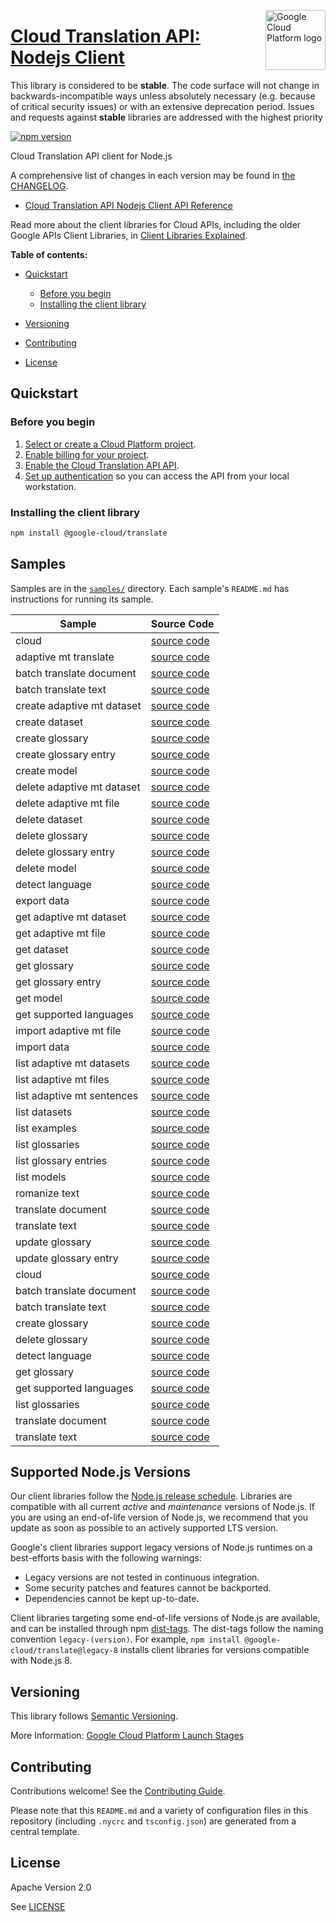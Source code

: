 [//]: # "This README.md file is auto-generated, all changes to this file will be lost."
[//]: # "The comments you see below are used to generate those parts of the template in later states."
<img src="https://avatars2.githubusercontent.com/u/2810941?v=3&s=96" alt="Google Cloud Platform logo" title="Google Cloud Platform" align="right" height="96" width="96"/>

# [Cloud Translation API: Nodejs Client][homepage]

This library is considered to be **stable**. The code surface will not change in backwards-incompatible ways
unless absolutely necessary (e.g. because of critical security issues) or with
an extensive deprecation period. Issues and requests against **stable** libraries
are addressed with the highest priority

[![npm version](https://img.shields.io/npm/v/@google-cloud/translate.svg)](https://www.npmjs.org/package/@google-cloud/translate)

Cloud Translation API client for Node.js

[//]: # "partials.introduction"

A comprehensive list of changes in each version may be found in
[the CHANGELOG][homepage_changelog].

* [Cloud Translation API Nodejs Client API Reference](https://cloud.google.com/nodejs/docs/reference/translation/latest)


Read more about the client libraries for Cloud APIs, including the older
Google APIs Client Libraries, in [Client Libraries Explained][explained].

[explained]: https://cloud.google.com/apis/docs/client-libraries-explained

**Table of contents:**

* [Quickstart](#quickstart)
  * [Before you begin](#before-you-begin)
  * [Installing the client library](#installing-the-client-library)

* [Versioning](#versioning)
* [Contributing](#contributing)
* [License](#license)

## Quickstart
### Before you begin

1.  [Select or create a Cloud Platform project][projects].
1.  [Enable billing for your project][billing].
1.  [Enable the Cloud Translation API API][enable_api].
1.  [Set up authentication][auth] so you can access the
    API from your local workstation.
### Installing the client library

```bash
npm install @google-cloud/translate
```

[//]: # "partials.body"

## Samples

Samples are in the [`samples/`][homepage_samples] directory. Each sample's `README.md` has instructions for running its sample.

| Sample                      | Source Code                       |
| --------------------------- | --------------------------------- |
| cloud | [source code](https://github.com/googleapis/google-cloud-node/blob/main/packages/google-cloud-translate/samples/generated/v3/snippet_metadata_google.cloud.translation.v3.json) |
| adaptive mt translate | [source code](https://github.com/googleapis/google-cloud-node/blob/main/packages/google-cloud-translate/samples/generated/v3/translation_service.adaptive_mt_translate.js) |
| batch translate document | [source code](https://github.com/googleapis/google-cloud-node/blob/main/packages/google-cloud-translate/samples/generated/v3/translation_service.batch_translate_document.js) |
| batch translate text | [source code](https://github.com/googleapis/google-cloud-node/blob/main/packages/google-cloud-translate/samples/generated/v3/translation_service.batch_translate_text.js) |
| create adaptive mt dataset | [source code](https://github.com/googleapis/google-cloud-node/blob/main/packages/google-cloud-translate/samples/generated/v3/translation_service.create_adaptive_mt_dataset.js) |
| create dataset | [source code](https://github.com/googleapis/google-cloud-node/blob/main/packages/google-cloud-translate/samples/generated/v3/translation_service.create_dataset.js) |
| create glossary | [source code](https://github.com/googleapis/google-cloud-node/blob/main/packages/google-cloud-translate/samples/generated/v3/translation_service.create_glossary.js) |
| create glossary entry | [source code](https://github.com/googleapis/google-cloud-node/blob/main/packages/google-cloud-translate/samples/generated/v3/translation_service.create_glossary_entry.js) |
| create model | [source code](https://github.com/googleapis/google-cloud-node/blob/main/packages/google-cloud-translate/samples/generated/v3/translation_service.create_model.js) |
| delete adaptive mt dataset | [source code](https://github.com/googleapis/google-cloud-node/blob/main/packages/google-cloud-translate/samples/generated/v3/translation_service.delete_adaptive_mt_dataset.js) |
| delete adaptive mt file | [source code](https://github.com/googleapis/google-cloud-node/blob/main/packages/google-cloud-translate/samples/generated/v3/translation_service.delete_adaptive_mt_file.js) |
| delete dataset | [source code](https://github.com/googleapis/google-cloud-node/blob/main/packages/google-cloud-translate/samples/generated/v3/translation_service.delete_dataset.js) |
| delete glossary | [source code](https://github.com/googleapis/google-cloud-node/blob/main/packages/google-cloud-translate/samples/generated/v3/translation_service.delete_glossary.js) |
| delete glossary entry | [source code](https://github.com/googleapis/google-cloud-node/blob/main/packages/google-cloud-translate/samples/generated/v3/translation_service.delete_glossary_entry.js) |
| delete model | [source code](https://github.com/googleapis/google-cloud-node/blob/main/packages/google-cloud-translate/samples/generated/v3/translation_service.delete_model.js) |
| detect language | [source code](https://github.com/googleapis/google-cloud-node/blob/main/packages/google-cloud-translate/samples/generated/v3/translation_service.detect_language.js) |
| export data | [source code](https://github.com/googleapis/google-cloud-node/blob/main/packages/google-cloud-translate/samples/generated/v3/translation_service.export_data.js) |
| get adaptive mt dataset | [source code](https://github.com/googleapis/google-cloud-node/blob/main/packages/google-cloud-translate/samples/generated/v3/translation_service.get_adaptive_mt_dataset.js) |
| get adaptive mt file | [source code](https://github.com/googleapis/google-cloud-node/blob/main/packages/google-cloud-translate/samples/generated/v3/translation_service.get_adaptive_mt_file.js) |
| get dataset | [source code](https://github.com/googleapis/google-cloud-node/blob/main/packages/google-cloud-translate/samples/generated/v3/translation_service.get_dataset.js) |
| get glossary | [source code](https://github.com/googleapis/google-cloud-node/blob/main/packages/google-cloud-translate/samples/generated/v3/translation_service.get_glossary.js) |
| get glossary entry | [source code](https://github.com/googleapis/google-cloud-node/blob/main/packages/google-cloud-translate/samples/generated/v3/translation_service.get_glossary_entry.js) |
| get model | [source code](https://github.com/googleapis/google-cloud-node/blob/main/packages/google-cloud-translate/samples/generated/v3/translation_service.get_model.js) |
| get supported languages | [source code](https://github.com/googleapis/google-cloud-node/blob/main/packages/google-cloud-translate/samples/generated/v3/translation_service.get_supported_languages.js) |
| import adaptive mt file | [source code](https://github.com/googleapis/google-cloud-node/blob/main/packages/google-cloud-translate/samples/generated/v3/translation_service.import_adaptive_mt_file.js) |
| import data | [source code](https://github.com/googleapis/google-cloud-node/blob/main/packages/google-cloud-translate/samples/generated/v3/translation_service.import_data.js) |
| list adaptive mt datasets | [source code](https://github.com/googleapis/google-cloud-node/blob/main/packages/google-cloud-translate/samples/generated/v3/translation_service.list_adaptive_mt_datasets.js) |
| list adaptive mt files | [source code](https://github.com/googleapis/google-cloud-node/blob/main/packages/google-cloud-translate/samples/generated/v3/translation_service.list_adaptive_mt_files.js) |
| list adaptive mt sentences | [source code](https://github.com/googleapis/google-cloud-node/blob/main/packages/google-cloud-translate/samples/generated/v3/translation_service.list_adaptive_mt_sentences.js) |
| list datasets | [source code](https://github.com/googleapis/google-cloud-node/blob/main/packages/google-cloud-translate/samples/generated/v3/translation_service.list_datasets.js) |
| list examples | [source code](https://github.com/googleapis/google-cloud-node/blob/main/packages/google-cloud-translate/samples/generated/v3/translation_service.list_examples.js) |
| list glossaries | [source code](https://github.com/googleapis/google-cloud-node/blob/main/packages/google-cloud-translate/samples/generated/v3/translation_service.list_glossaries.js) |
| list glossary entries | [source code](https://github.com/googleapis/google-cloud-node/blob/main/packages/google-cloud-translate/samples/generated/v3/translation_service.list_glossary_entries.js) |
| list models | [source code](https://github.com/googleapis/google-cloud-node/blob/main/packages/google-cloud-translate/samples/generated/v3/translation_service.list_models.js) |
| romanize text | [source code](https://github.com/googleapis/google-cloud-node/blob/main/packages/google-cloud-translate/samples/generated/v3/translation_service.romanize_text.js) |
| translate document | [source code](https://github.com/googleapis/google-cloud-node/blob/main/packages/google-cloud-translate/samples/generated/v3/translation_service.translate_document.js) |
| translate text | [source code](https://github.com/googleapis/google-cloud-node/blob/main/packages/google-cloud-translate/samples/generated/v3/translation_service.translate_text.js) |
| update glossary | [source code](https://github.com/googleapis/google-cloud-node/blob/main/packages/google-cloud-translate/samples/generated/v3/translation_service.update_glossary.js) |
| update glossary entry | [source code](https://github.com/googleapis/google-cloud-node/blob/main/packages/google-cloud-translate/samples/generated/v3/translation_service.update_glossary_entry.js) |
| cloud | [source code](https://github.com/googleapis/google-cloud-node/blob/main/packages/google-cloud-translate/samples/generated/v3beta1/snippet_metadata_google.cloud.translation.v3beta1.json) |
| batch translate document | [source code](https://github.com/googleapis/google-cloud-node/blob/main/packages/google-cloud-translate/samples/generated/v3beta1/translation_service.batch_translate_document.js) |
| batch translate text | [source code](https://github.com/googleapis/google-cloud-node/blob/main/packages/google-cloud-translate/samples/generated/v3beta1/translation_service.batch_translate_text.js) |
| create glossary | [source code](https://github.com/googleapis/google-cloud-node/blob/main/packages/google-cloud-translate/samples/generated/v3beta1/translation_service.create_glossary.js) |
| delete glossary | [source code](https://github.com/googleapis/google-cloud-node/blob/main/packages/google-cloud-translate/samples/generated/v3beta1/translation_service.delete_glossary.js) |
| detect language | [source code](https://github.com/googleapis/google-cloud-node/blob/main/packages/google-cloud-translate/samples/generated/v3beta1/translation_service.detect_language.js) |
| get glossary | [source code](https://github.com/googleapis/google-cloud-node/blob/main/packages/google-cloud-translate/samples/generated/v3beta1/translation_service.get_glossary.js) |
| get supported languages | [source code](https://github.com/googleapis/google-cloud-node/blob/main/packages/google-cloud-translate/samples/generated/v3beta1/translation_service.get_supported_languages.js) |
| list glossaries | [source code](https://github.com/googleapis/google-cloud-node/blob/main/packages/google-cloud-translate/samples/generated/v3beta1/translation_service.list_glossaries.js) |
| translate document | [source code](https://github.com/googleapis/google-cloud-node/blob/main/packages/google-cloud-translate/samples/generated/v3beta1/translation_service.translate_document.js) |
| translate text | [source code](https://github.com/googleapis/google-cloud-node/blob/main/packages/google-cloud-translate/samples/generated/v3beta1/translation_service.translate_text.js) |


## Supported Node.js Versions

Our client libraries follow the [Node.js release schedule](https://github.com/nodejs/release#release-schedule).
Libraries are compatible with all current _active_ and _maintenance_ versions of
Node.js.
If you are using an end-of-life version of Node.js, we recommend that you update
as soon as possible to an actively supported LTS version.

Google's client libraries support legacy versions of Node.js runtimes on a
best-efforts basis with the following warnings:

* Legacy versions are not tested in continuous integration.
* Some security patches and features cannot be backported.
* Dependencies cannot be kept up-to-date.

Client libraries targeting some end-of-life versions of Node.js are available, and
can be installed through npm [dist-tags](https://docs.npmjs.com/cli/dist-tag).
The dist-tags follow the naming convention `legacy-(version)`.
For example, `npm install @google-cloud/translate@legacy-8` installs client libraries
for versions compatible with Node.js 8.

## Versioning

This library follows [Semantic Versioning](http://semver.org/).

More Information: [Google Cloud Platform Launch Stages][launch_stages]

[launch_stages]: https://cloud.google.com/terms/launch-stages

## Contributing

Contributions welcome! See the [Contributing Guide](https://github.com/googleapis/google-cloud-node/blob/main/packages/google-cloud-translation/CONTRIBUTING.md).

Please note that this `README.md`
and a variety of configuration files in this repository (including `.nycrc` and `tsconfig.json`)
are generated from a central template.

## License

Apache Version 2.0

See [LICENSE](https://github.com/googleapis/google-cloud-node/blob/main/packages/google-cloud-translation/LICENSE)

[shell_img]: https://gstatic.com/cloudssh/images/open-btn.png
[projects]: https://console.cloud.google.com/project
[billing]: https://support.google.com/cloud/answer/6293499#enable-billing
[enable_api]: https://console.cloud.google.com/flows/enableapi?apiid=translate.googleapis.com
[auth]: https://cloud.google.com/docs/authentication/external/set-up-adc-local
[homepage_samples]: https://github.com/googleapis/google-cloud-node/blob/main/packages/google-cloud-translation/samples
[homepage_changelog]: https://github.com/googleapis/google-cloud-node/blob/main/packages/google-cloud-translation/CHANGELOG.md
[homepage]: https://github.com/googleapis/google-cloud-node/blob/main/packages/google-cloud-translation
